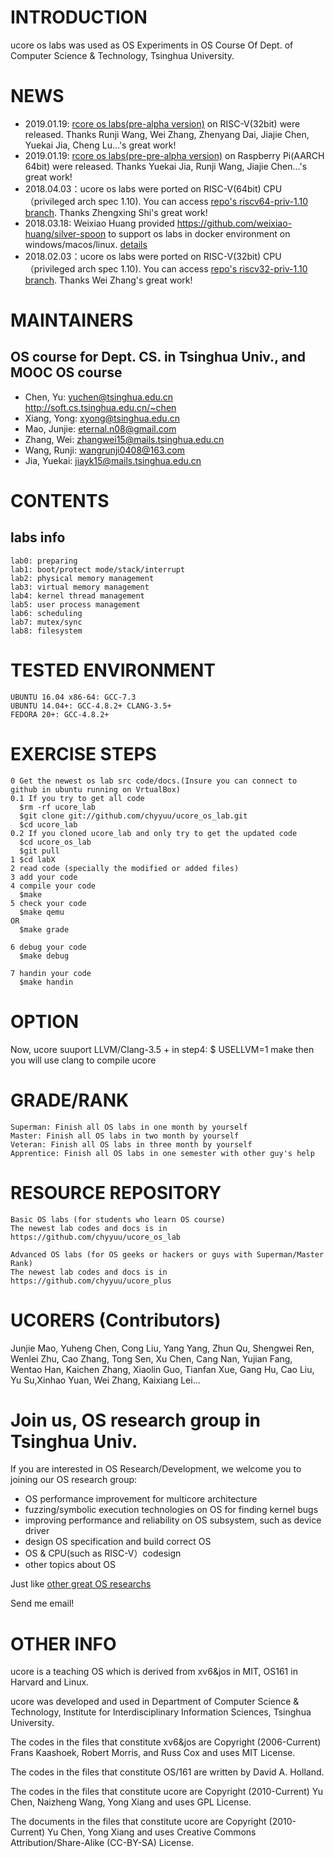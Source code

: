 INTRODUCTION
============
ucore os labs was used as OS Experiments in OS Course Of Dept. of Computer Science & Technology, Tsinghua University.

NEWS
====
- 2019.01.19: [rcore os labs(pre-alpha version)](https://github.com/oscourse-tsinghua/rcore_plus/tree/lab8-rv32) on RISC-V(32bit) were released. Thanks Runji Wang, Wei Zhang, Zhenyang Dai, Jiajie Chen, Yuekai Jia, Cheng Lu...'s great work!
- 2019.01.19: [rcore os labs(pre-pre-alpha version)](https://github.com/oscourse-tsinghua/rcore_plus/tree/lab8-aarch64) on Raspberry Pi(AARCH 64bit) were released. Thanks Yuekai Jia, Runji Wang, Jiajie Chen...'s great work!
- 2018.04.03：ucore os labs were ported on RISC-V(64bit) CPU（privileged arch spec 1.10). You can access [repo's riscv64-priv-1.10 branch](https://github.com/chyyuu/ucore_os_lab/tree/riscv64-priv-1.10). Thanks Zhengxing Shi's great work!
- 2018.03.18: Weixiao Huang provided https://github.com/weixiao-huang/silver-spoon to support os labs in docker environment on windows/macos/linux. [details](https://github.com/weixiao-huang/silver-spoon/tree/master/docs)
- 2018.02.03：ucore os labs were ported on RISC-V(32bit) CPU（privileged arch spec 1.10). You can access [repo's riscv32-priv-1.10 branch](https://github.com/chyyuu/ucore_os_lab/tree/riscv32-priv-1.10). Thanks  Wei Zhang's great work!

MAINTAINERS
===========

OS course for Dept. CS. in Tsinghua Univ., and MOOC OS course
-----------------------------------
- Chen, Yu: yuchen@tsinghua.edu.cn http://soft.cs.tsinghua.edu.cn/~chen
- Xiang, Yong: xyong@tsinghua.edu.cn
- Mao, Junjie: eternal.n08@gmail.com
- Zhang, Wei: zhangwei15@mails.tsinghua.edu.cn
- Wang, Runji: wangrunji0408@163.com 
- Jia, Yuekai: jiayk15@mails.tsinghua.edu.cn

CONTENTS
========

labs info
----------------
```
lab0: preparing
lab1: boot/protect mode/stack/interrupt
lab2: physical memory management
lab3: virtual memory management
lab4: kernel thread management
lab5: user process management
lab6: scheduling
lab7: mutex/sync
lab8: filesystem
```

TESTED ENVIRONMENT
==================
```
UBUNTU 16.04 x86-64: GCC-7.3 
UBUNTU 14.04+: GCC-4.8.2+ CLANG-3.5+
FEDORA 20+: GCC-4.8.2+
```

EXERCISE STEPS
==============
```
0 Get the newest os lab src code/docs.(Insure you can connect to github in ubuntu running on VrtualBox)
0.1 If you try to get all code
  $rm -rf ucore_lab
  $git clone git://github.com/chyyuu/ucore_os_lab.git
  $cd ucore_lab
0.2 If you cloned ucore_lab and only try to get the updated code
  $cd ucore_os_lab
  $git pull
1 $cd labX  
2 read code (specially the modified or added files)
3 add your code
4 compile your code
  $make
5 check your code
  $make qemu
OR
  $make grade

6 debug your code
  $make debug

7 handin your code
  $make handin
```

OPTION
==============
Now, ucore suuport LLVM/Clang-3.5 + 
in step4:
  $ USELLVM=1 make
then you will use clang to compile ucore

GRADE/RANK
==========
```
Superman: Finish all OS labs in one month by yourself
Master: Finish all OS labs in two month by yourself
Veteran: Finish all OS labs in three month by yourself
Apprentice: Finish all OS labs in one semester with other guy's help
```

RESOURCE REPOSITORY
===================
```
Basic OS labs (for students who learn OS course)
The newest lab codes and docs is in https://github.com/chyyuu/ucore_os_lab

Advanced OS labs (for OS geeks or hackers or guys with Superman/Master Rank)
The newest lab codes and docs is in https://github.com/chyyuu/ucore_plus
```


UCORERS (Contributors)
======================

Junjie Mao, Yuheng Chen, Cong Liu, Yang Yang, Zhun Qu, Shengwei Ren, Wenlei Zhu, Cao Zhang, Tong Sen, Xu Chen, 
Cang Nan, Yujian Fang, Wentao Han, Kaichen Zhang, Xiaolin Guo, Tianfan Xue, Gang Hu, Cao Liu, Yu Su,Xinhao Yuan, Wei Zhang, Kaixiang Lei...

Join us, OS research group in Tsinghua Univ.
============================================
If you are interested in OS Research/Development, we welcome you to joining our OS research group:
- OS performance improvement for multicore architecture
- fuzzing/symbolic execution technologies on OS for finding kernel bugs
- improving performance and reliability on OS subsystem, such as device driver
- design OS specification and build correct OS
- OS & CPU(such as RISC-V）codesign
- other topics about OS

Just like [other great OS researchs ](https://github.com/chyyuu/aos_course/blob/master/readinglist.md)

Send me email!

OTHER INFO
==========
ucore is a teaching OS which is derived from xv6&jos in MIT, OS161 in Harvard and Linux.

ucore was developed and used in Department of Computer Science & Technology, Institute for Interdisciplinary Information Sciences, Tsinghua University.

The codes in the files that constitute xv6&jos are Copyright (2006-Current) Frans Kaashoek, Robert Morris, and Russ Cox and uses MIT License.

The codes in the files that constitute OS/161 are written by David A. Holland.

The codes in the files that constitute ucore are Copyright (2010-Current) Yu Chen, Naizheng Wang, Yong Xiang and uses GPL License.

The documents in the files that constitute ucore are Copyright (2010-Current) Yu Chen, Yong Xiang and uses Creative Commons Attribution/Share-Alike (CC-BY-SA) License. 

